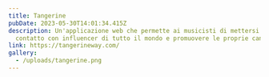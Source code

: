 ```yaml
---
title: Tangerine
pubDate: 2023-05-30T14:01:34.415Z
description: Un'applicazione web che permette ai musicisti di mettersi in
  contatto con influencer di tutto il mondo e promuovere le proprie canzoni
link: https://tangerineway.com/
gallery:
  - /uploads/tangerine.png
---
```

